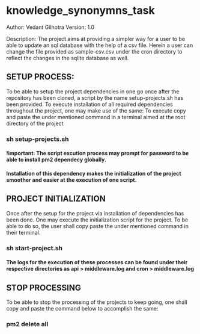 # knowledge_synonymns_task

Author: Vedant Gilhotra
Version: 1.0

Description: The project aims at providing a simpler way for a user to be able to update an sql database with the help of a csv file. 
Herein a user can change the file provided as sample-csv.csv under the cron directory to reflect the changes in the sqlite database as well.

## SETUP PROCESS:
To be able to setup the project dependencies in one go once after the repository has been cloned, a script by the name setup-projects.sh has been provided.
To execute installation of all required dependencies throughout the project, one may make use of the same:
To execute copy and paste the under mentioned command in a terminal aimed at the root directory of the project

### sh setup-projects.sh

#### !important: The script excution process may prompt for password to be able to install pm2 dependecy globally. 
#### Installation of this dependency makes the initialization of the project smoother and easier at the execution of one script.

## PROJECT INITIALIZATION
Once after the setup for the project via installation of dependencies has been done. One may execute the initialization script for the project.
To be able to do so, the user shall copy paste the under mentioned command in their terminal.
### sh start-project.sh 

#### The logs for the execution of these processes can be found under their respective directories as api > middleware.log and cron > middleware.log

## STOP PROCESSING

To be able to stop the processing of the projects to keep going, one shall copy and paste the command below to accomplish the same:
### pm2 delete all
